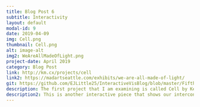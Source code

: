 ```yaml
---
title: Blog Post 6
subtitle: Interactivity
layout: default
modal-id: 9
date: 2019-04-09
img: Cell.png
thumbnail: Cell.png
alt: image-alt
img2: WeAreAllMadeOfLight.png
project-date: April 2019
category: Blog Post
link: http://km.cx/projects/cell
link2: https://madartseattle.com/exhibits/we-are-all-made-of-light/
git: https://github.com/EJLittle25/InteractiveVisBlog/blob/master/FifthBlogPost.md
description: The first project that I am examining is called Cell by Keiichi Matsuda and James Alliban, for Alpha Ville Festival. This is an interactive installation that focuses on how our real life is interconnected with our digital life. When a user walks in front of the exhibit, keyword tags mined from online profiles begin to mirror the movement of the user. They begin to surround the body of the individual viewing the exhibit, creating a "profile" for the viewer composed of different words that represent an online persona. According to the website, "Cell uses Microsoft’s Xbox Kinect to track visitors as they interact with the installation. It was built in openFrameworks, an open-source toolkit originally built to teach artists and designers creative coding." This piece was very interesting to me because it really shows the connection between a person's online and physical self. By placing keywords around an individual, it shows that a person's online persona surrounds them at all times. Many people think that when they log off the computer, they are dissociating themselves from their online profile but this exhibit shows that this is not really the case. You are constantly surrounded by your online life and this exhibit demonstrates this. I also thought it was interesting how the words track the movement of the individual using an Xbox Kinect. I thought this was a great combination of art and technology to display a message for individuals.
description2: This is another interactive piece that shows our interconnectivity. Rather than showing how we are connected to our online selves; this shows how we are connected to each other. As stated on the website, " The installation utilized interactive light, spatial sound, and artificial intelligence (AI) to create audiovisual trails of each visitor as they moved through the space." This led to an extremely interesting creation. It shows the shadow of each individual as a trail of light, with each person connected. Slowly, the colors begin to change, and the light begins to spread out. It tracks the individual and how they are moving, and this helps to create trails that will connect the individuals in both the present and past and will help dictate their color in the future. I think this is both visually appealing and mentally stimulating. I think that it is visually appealing due to the wide array of colors and the way that the pixels separate themselves from each other. This looks almost as if they are stars in the sky. I think it is mentally stimulating because it shows that we are all the same on the inside but then we each create our own "colors" because of the unique things we do.
---
```

